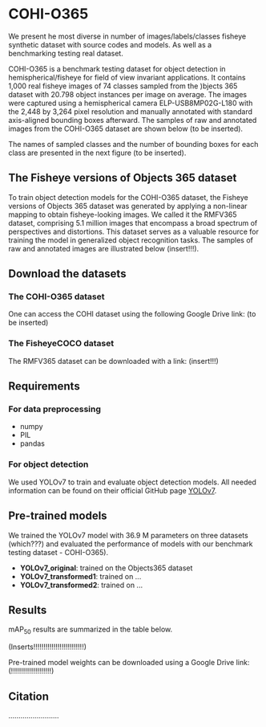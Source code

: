 # COHI-O365
We present he most diverse in number of images/labels/classes fisheye synthetic dataset with source codes and models. As well as a benchmarking testing real dataset.

COHI-O365 is a benchmark testing dataset for object detection in hemispherical/fisheye  for field of view invariant applications. It contains 1,000 real fisheye images of 74 classes sampled from the )bjects 365 dataset with 20.798 object instances per image on average. The images were captured using a hemispherical camera ELP-USB8MP02G-L180 with the 2,448 by 3,264 pixel resolution and manually annotated with standard axis-aligned bounding boxes afterward. The samples of raw and annotated images from the COHI-O365 dataset are shown below (to be inserted).

The names of sampled classes and the number of bounding boxes for each class are presented in the next figure (to be inserted).

## The Fisheye versions of Objects 365 dataset
To train object detection models for the COHI-O365 dataset, the Fisheye versions of Objects 365 dataset was generated by applying a non-linear mapping to obtain fisheye-looking images. We called it the RMFV365 dataset, comprising 5.1 million images that encompass a broad spectrum of perspectives and distortions. This dataset serves as a valuable resource for training the model in generalized object recognition tasks. The samples of raw and annotated images are illustrated below (insert!!!).

## Download the datasets
### The COHI-O365 dataset
One can access the COHI dataset using the following Google Drive link: (to be inserted)

### The FisheyeCOCO dataset
The RMFV365 dataset can be downloaded with a link: (insert!!!)


## Requirements
### For data preprocessing
* numpy
* PIL
* pandas

### For object detection
We used YOLOv7 to train and evaluate object detection models. All needed information can be found on their official GitHub page 
[YOLOv7](https://github.com/WongKinYiu/yolov7). 

## Pre-trained models
We trained the YOLOv7 model with 36.9 M parameters on three datasets (which???) and evaluated the performance of models with our benchmark testing dataset - COHI-O365).



- **YOLOv7_original**: trained on the Objects365 dataset
- **YOLOv7_transformed1**: trained on ...
- **YOLOv7_transformed2**: trained on ...



## Results

mAP<sub>50</sub> results are summarized in the table below.

(Inserts!!!!!!!!!!!!!!!!!!!!!!!!!)


Pre-trained model weights can be downloaded using a Google Drive link:  (!!!!!!!!!!!!!!!!!!!!)


## Citation

.........................



